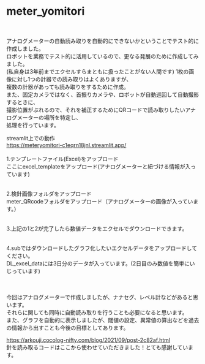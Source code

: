 # meter_yomitori
<br> 

アナログメーターの自動読み取りを自動的にできないかということでテスト的に作成しました。 <br> 
ロボットを業務でテスト的に活用しているので、更なる発展のために作成してみました。<br> 
(私自身は3年前までエクセルすらまともに扱ったことがない人間です)
1枚の画像に対し1つの計器での読み取りはよくありますが、 <br> 
複数の計器があっても読み取りをするために作成。 <br> 
また、固定カメラではなく、首振りカメラや、ロボットが自動巡回して自動撮影するときに、 <br> 
撮影位置がぶれるので、それを補正するためにQRコードで読み取りしたいアナログメーターの場所を特定し、 <br> 
処理を行っています。 <br> 

streamlit上での動作<br> 
https://meteryomitori-c1eqrn18jnl.streamlit.app/ <br> 
<br> 
1.テンプレートファイル(Excel)をアップロード<br> 
ここにexcel_templateをアップロード(アナログメーターと紐づける情報が入っています)<br> <br> 

2.検針画像フォルダをアップロード<br> 
meter_QRcodeフォルダをアップロード（アナログメーターの画像が入っています。）<br> <br> 

3.上記の1と2が完了したら数値データをエクセルでダウンロードできます。<br> <br> 

4.subではダウンロードしたグラフ化したいエクセルデータをアップロードしてください。<br> 
DL_excel_dataには3日分のデータが入っています。(2日目のみ数値を簡単にいじっています)<br> <br> <br> 

今回はアナログメーターで作成しましたが、ナナセグ、レベル計などがあると思います。<br> 
それらに関しても同時に自動読み取りを行うことも必要になると思います。<br> 
また、グラフを自動的に表示しましたが、閾値の設定、異常値の算出などを過去の情報から出すことも今後の目標としてあります。<br> 

https://arkouji.cocolog-nifty.com/blog/2021/09/post-2c82af.html<br> 
針を読み取るコードはここから使わせていただきました！とても感謝しています。
